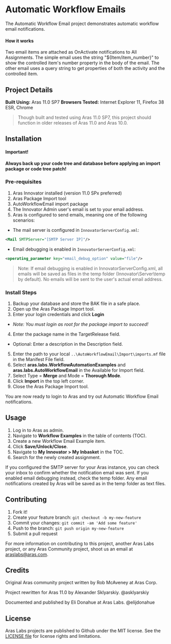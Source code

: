 # Automatic Workflow Emails

The Automatic Workflow Email project demonstrates automatic workflow email notifications.

#### How it works
Two email items are attached as OnActivate notifications to All Assignments. The simple email uses the string "${Item/item_number}" to show the controlled item's number property in the body of the email. The other email uses a query string to get properties of both the activity and the controlled item.

## Project Details

**Built Using:** Aras 11.0 SP7
**Browsers Tested:** Internet Explorer 11, Firefox 38 ESR, Chrome

> Though built and tested using Aras 11.0 SP7, this project should function in older releases of Aras 11.0 and Aras 10.0.

## Installation

#### Important!
**Always back up your code tree and database before applying an import package or code tree patch!**

### Pre-requisites

1. Aras Innovator installed (version 11.0 SPx preferred)
2. Aras Package Import tool
3. AutoWorkflowEmail import package
4. The Innovator Admin user's email is set to your email address.
5. Aras is configured to send emails, meaning one of the following scenarios:
  * The mail server is configured in `InnovatorServerConfig.xml`:
  ```xml
  <Mail SMTPServer="[SMTP Server IP]"/>
  ```
  * Email debugging is enabled in `InnovatorServerConfig.xml`:
  ```xml
  <operating_parameter key="email_debug_option" value="file"/>
  ```

> Note: If email debugging is enabled in InnovatorServerConfig.xml, all emails will be saved as files in the temp folder (Innovator\Server\temp by default). No emails will be sent to the user's actual email address.

### Install Steps

1. Backup your database and store the BAK file in a safe place.
2. Open up the Aras Package Import tool.
3. Enter your login credentials and click **Login**
  * _Note: You must login as root for the package import to succeed!_
4. Enter the package name in the TargetRelease field.
  * Optional: Enter a description in the Description field.
5. Enter the path to your local `..\AutoWorkflowEmail\Import\imports.mf` file in the Manifest File field.
6. Select **aras.labs.WorkflowAutomationExamples** and **aras.labs.AutoWorkflowEmail** in the Available for Import field.
7. Select Type = **Merge** and Mode = **Thorough Mode**.
8. Click **Import** in the top left corner.
9. Close the Aras Package Import tool.

You are now ready to login to Aras and try out Automatic Workflow Email notifications.

## Usage

1. Log in to Aras as admin.
2. Navigate to **Workflow Examples** in the table of contents (TOC).
3. Create a new Workflow Email Example item.
4. Click **Save/Unlock/Close**.
5. Navigate to **My Innovator > My Inbasket** in the TOC.
6. Search for the newly created assignment.

If you configured the SMTP server for your Aras instance, you can check your inbox to confirm whether the notification email was sent. If you enabled email debugging instead, check the temp folder. Any email notifications created by Aras will be saved as in the temp folder as text files.

## Contributing

1. Fork it!
2. Create your feature branch: `git checkout -b my-new-feature`
3. Commit your changes: `git commit -am 'Add some feature'`
4. Push to the branch: `git push origin my-new-feature`
5. Submit a pull request

For more information on contributing to this project, another Aras Labs project, or any Aras Community project, shoot us an email at araslabs@aras.com.

## Credits

Original Aras community project written by Rob McAveney at Aras Corp.

Project rewritten for Aras 11.0 by Alexander Sklyarskiy. @asklyarskiy

Documented and published by Eli Donahue at Aras Labs. @elijdonahue

## License

Aras Labs projects are published to Github under the MIT license. See the [LICENSE file](./LICENSE.md) for license rights and limitations.
